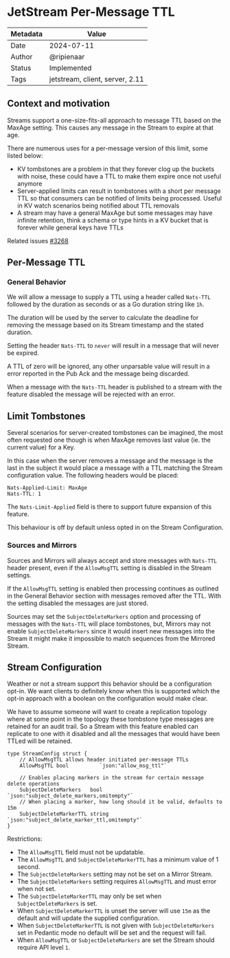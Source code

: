 # JetStream Per-Message TTL

| Metadata | Value                           |
|----------|---------------------------------|
| Date     | 2024-07-11                      |
| Author   | @ripienaar                      |
| Status   | Implemented                     |
| Tags     | jetstream, client, server, 2.11 |

## Context and motivation

Streams support a one-size-fits-all approach to message TTL based on the MaxAge setting. This causes any message in the Stream to expire at that age.

There are numerous uses for a per-message version of this limit, some listed below:

 * KV tombstones are a problem in that they forever clog up the buckets with noise, these could have a TTL to make them expire once not useful anymore
 * Server-applied limits can result in tombstones with a short per message TTL so that consumers can be notified of limits being processed. Useful in KV watch scenarios being notified about TTL removals
 * A stream may have a general MaxAge but some messages may have infinite retention, think a schema or type hints in a KV bucket that is forever while general keys have TTLs

Related issues [#3268](https://github.com/nats-io/nats-server/issues/3268)

## Per-Message TTL

### General Behavior

We will allow a message to supply a TTL using a header called `Nats-TTL` followed by the duration as seconds or as a Go duration string like `1h`.

The duration will be used by the server to calculate the deadline for removing the message based on its Stream timestamp and the stated duration.

Setting the header `Nats-TTL` to `never` will result in a message that will never be expired.

A TTL of zero will be ignored, any other unparsable value will result in a error reported in the Pub Ack and the message
being discarded.

When a message with the `Nats-TTL` header is published to a stream with the feature disabled the message will be rejected with an error.

## Limit Tombstones

Several scenarios for server-created tombstones can be imagined, the most often requested one though is when MaxAge removes last value (ie. the current value) for a Key.

In this case when the server removes a message and the message is the last in the subject it would place a message with a TTL matching the Stream configuration value.  The following headers would be placed:

```
Nats-Applied-Limit: MaxAge
Nats-TTL: 1
```

The `Nats-Limit-Applied` field is there to support future expansion of this feature.

This behaviour is off by default unless opted in on the Stream Configuration.

### Sources and Mirrors

Sources and Mirrors will always accept and store messages with `Nats-TTL` header present, even if the `AllowMsgTTL` setting is disabled in the Stream settings.

If the `AllowMsgTTL` setting is enabled then processing continues as outlined in the General Behavior section with messages removed after the TTL. With the setting disabled the messages are just stored.

Sources may set the `SubjectDeleteMarkers` option and processing of messages with the `Nats-TTL` will place tombstones, but, Mirrors may not enable `SubjectDeleteMarkers` since it would insert new messages into the Stream it might make it impossible to match sequences from the Mirrored Stream.

## Stream Configuration

Weather or not a stream support this behavior should be a configuration opt-in. We want clients to definitely know when this is supported which the opt-in approach with a boolean on the configuration would make clear.

We have to assume someone will want to create a replication topology where at some point in the topology these tombstone type messages are retained for an audit trail. So a Stream with this feature enabled can replicate to one with it disabled and all the messages that would have been TTLed will be retained.

```golang
type StreamConfig struct {
	// AllowMsgTTL allows header initiated per-message TTLs
	AllowMsgTTL bool          `json:"allow_msg_ttl"`

	// Enables placing markers in the stream for certain message delete operations
	SubjectDeleteMarkers   bool   `json:"subject_delete_markers,omitempty"`
	// When placing a marker, how long should it be valid, defaults to 15m
	SubjectDeleteMarkerTTL string `json:"subject_delete_marker_ttl,omitempty"`
}
```

Restrictions:

 * The `AllowMsgTTL` field must not be updatable.
 * The `AllowMsgTTL` and `SubjectDeleteMarkerTTL` has a minimum value of 1 second.
 * The `SubjectDeleteMarkers` setting may not be set on a Mirror Stream.
 * The `SubjectDeleteMarkers` setting requires `AllowMsgTTL` and must error when not set.
 * The `SubjectDeleteMarkerTTL` may only be set when `SubjectDeleteMarkers` is set.
 * When `SubjectDeleteMarkerTTL` is unset the server will use `15m` as the default and will update the supplied configuration.
 * When `SubjectDeleteMarkerTTL` is not given with `SubjectDeleteMarkers` set in Pedantic mode no default will be set and the request will fail.
 * When  `AllowMsgTTL` or `SubjectDeleteMarkers` are set the Stream should require API level `1`.

